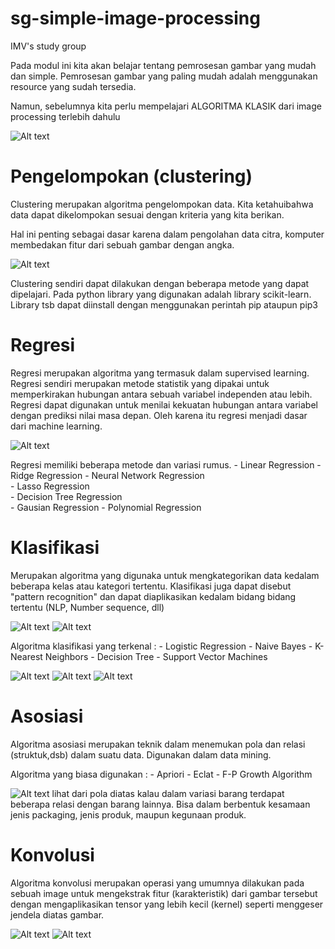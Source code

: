 # sg-simple-image-processing
IMV's study group 

Pada modul ini kita akan belajar tentang pemrosesan gambar yang mudah dan simple.
Pemrosesan gambar yang paling mudah adalah menggunakan resource yang sudah tersedia.

Namun, sebelumnya kita perlu mempelajari ALGORITMA KLASIK dari image processing terlebih dahulu

![Alt text](image-1.png)

# Pengelompokan (clustering)

Clustering merupakan algoritma pengelompokan data. Kita ketahuibahwa data dapat dikelompokan sesuai dengan kriteria yang kita berikan.

Hal ini penting sebagai dasar karena dalam pengolahan data citra, komputer membedakan fitur dari sebuah gambar dengan angka. 
    
![Alt text](image.png)

Clustering sendiri dapat dilakukan dengan beberapa metode yang dapat dipelajari. Pada python library yang digunakan adalah library scikit-learn. Library tsb dapat diinstall dengan menggunakan perintah pip ataupun pip3

# Regresi
Regresi merupakan algoritma yang termasuk dalam supervised learning. Regresi sendiri merupakan metode statistik yang dipakai untuk memperkirakan hubungan antara sebuah variabel independen atau lebih. Regresi dapat digunakan untuk menilai kekuatan hubungan antara variabel dengan prediksi nilai masa depan. Oleh karena itu regresi menjadi dasar dari machine learning.

![Alt text](image-2.png)


Regresi memiliki beberapa metode dan variasi rumus.
        - Linear Regression 
        - Ridge Regression 
        - Neural Network Regression  
        - Lasso Regression  
        - Decision Tree Regression  
        - Gausian Regression 
        - Polynomial Regression 

# Klasifikasi
Merupakan algoritma yang digunaka untuk mengkategorikan data kedalam beberapa kelas atau kategori tertentu. Klasifikasi juga dapat disebut "pattern recognition" dan dapat diaplikasikan kedalam bidang bidang tertentu (NLP, Number sequence, dll)
    
![Alt text](image-3.png)
![Alt text](image-4.png)

 Algoritma klasifikasi yang terkenal : 
    - Logistic Regression
    - Naive Bayes
    - K-Nearest Neighbors
    - Decision Tree
    - Support Vector Machines

![Alt text](image-5.png)
![Alt text](image-6.png)
![Alt text](image-7.png)


# Asosiasi
 Algoritma asosiasi merupakan teknik dalam menemukan pola dan relasi (struktuk,dsb) dalam suatu data. Digunakan dalam data mining.

Algoritma yang biasa digunakan : 
    - Apriori
    - Eclat
    - F-P Growth Algorithm

![Alt text](image-8.png)
    lihat dari pola diatas kalau dalam variasi barang terdapat beberapa relasi dengan barang lainnya. Bisa dalam berbentuk kesamaan jenis packaging, jenis produk, maupun kegunaan produk.

# Konvolusi
Algoritma konvolusi merupakan operasi yang umumnya dilakukan pada sebuah image untuk mengekstrak fitur (karakteristik) dari gambar tersebut dengan mengaplikasikan tensor yang lebih kecil (kernel) seperti menggeser jendela diatas gambar. 

![Alt text](image-9.png)
![Alt text](convo.gif)
